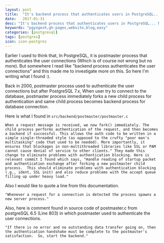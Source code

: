 ```yaml
---
layout: post
title:  "It's backend process that authenticates users in PostgreSQL... Not Postmaster Process..."
date:   2017-01-31
desc: "It's backend process that authenticates users in PostgreSQL... Not Postmaster Process..."
keywords: "pgyogesh,gh-pages,website,blog,easy"
categories: [postgresql]
tags: [postgres]
icon: icon-postgres
---
```


Earlier I used to think that, In PostgreSQL, it is postmaster process that authenticates the user connections (Which is of course not wrong but no more). But somewhere I read like "backend process authenticates the user connections" and this made me to investigate more on this. So here I'm writing what I found :).

Back in 2000, postmaster process used to authenticate the user connections but after PostgreSQL 7.x, When user try to connect to the database, postmaster process immediately forks a new child process for authentication and same child process becomes backend process for database connection. 

Here is what I found in `src/backend/postmaster/postmaster.c`

`When a request message is received, we now fork() immediately. The child process performs authentication of the request, and then becomes a backend if successful. This allows the auth code to be written in a simple single-threaded style (as opposed to the crufty "poor man's multitasking" code that used to be needed). More importantly, it ensures that blockages in non-multithreaded libraries like SSL or PAM cannot cause denial of service to other clients."
They made this change to eliminate problems with authentication blocking. Here is relevant commit I found which says,
"Handle reading of startup packet and authentication exchange after forking a new postmaster child process. 
This should eliminate problems with authentication blocking (.g., ident, SSL init) and also reduce problems with the accept queue filling up under heavy load."`


Also I would like to quote a line from this documentation.

`"Whenever a request for a connection is detected the process spawns a new server process."`


Also, here is comment found in source code of postmaster.c from postgreSQL 6.5 (Line 803) in which postmaster used to authenticate the user connections.


```"If there is no error and no outstanding data transfer going on, then the authentication handshake must be complete to the postmaster's satisfaction.  So, start the backend."```
